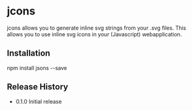 jcons
=========

jcons allows you to generate inline svg strings from your .svg files. This allows you to use inline svg icons in your (Javascript) webapplication.

## Installation

  npm install jsons --save

## Release History

* 0.1.0 Initial release
